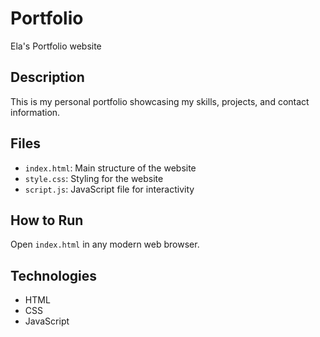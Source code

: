 # Portfolio
Ela's Portfolio website

## Description
This is my personal portfolio showcasing my skills, projects, and contact information.

## Files
- `index.html`: Main structure of the website
- `style.css`: Styling for the website
- `script.js`: JavaScript file for interactivity

## How to Run
Open `index.html` in any modern web browser.

## Technologies
- HTML
- CSS
- JavaScript

